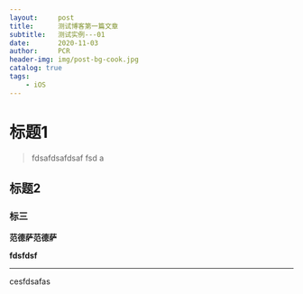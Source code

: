 ```yaml
---
layout:     post
title:      测试博客第一篇文章
subtitle:   测试实例---01
date:       2020-11-03
author:     PCR
header-img: img/post-bg-cook.jpg
catalog: true
tags:
    - iOS
---
```


# 标题1
> fdsafdsafdsaf fsd a

## 标题2

### 标三


**范德萨范德萨**

__fdsfdsf__


----------------------------------------------


cesfdsafas
